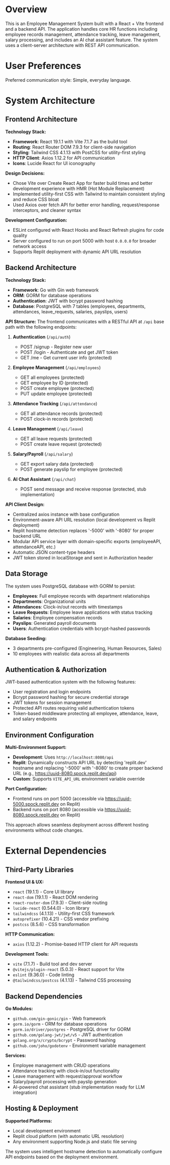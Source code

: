 # Overview

This is an Employee Management System built with a React + Vite frontend and a backend API. The application handles core HR functions including employee records management, attendance tracking, leave management, salary processing, and includes an AI chat assistant feature. The system uses a client-server architecture with REST API communication.

# User Preferences

Preferred communication style: Simple, everyday language.

# System Architecture

## Frontend Architecture

**Technology Stack:**
- **Framework**: React 19.1.1 with Vite 7.1.7 as the build tool
- **Routing**: React Router DOM 7.9.3 for client-side navigation
- **Styling**: Tailwind CSS 4.1.13 with PostCSS for utility-first styling
- **HTTP Client**: Axios 1.12.2 for API communication
- **Icons**: Lucide React for UI iconography

**Design Decisions:**
- Chose Vite over Create React App for faster build times and better development experience with HMR (Hot Module Replacement)
- Implemented utility-first CSS with Tailwind to maintain consistent styling and reduce CSS bloat
- Used Axios over fetch API for better error handling, request/response interceptors, and cleaner syntax

**Development Configuration:**
- ESLint configured with React Hooks and React Refresh plugins for code quality
- Server configured to run on port 5000 with host `0.0.0.0` for broader network access
- Supports Replit deployment with dynamic API URL resolution

## Backend Architecture

**Technology Stack:**
- **Framework**: Go with Gin web framework
- **ORM**: GORM for database operations
- **Authentication**: JWT with bcrypt password hashing
- **Database**: PostgreSQL with 7 tables (employees, departments, attendances, leave_requests, salaries, payslips, users)

**API Structure:**
The frontend communicates with a RESTful API at `/api` base path with the following endpoints:

1. **Authentication** (`/api/auth`)
   - POST /signup - Register new user
   - POST /login - Authenticate and get JWT token
   - GET /me - Get current user info (protected)

2. **Employee Management** (`/api/employees`)
   - GET all employees (protected)
   - GET employee by ID (protected)
   - POST create employee (protected)
   - PUT update employee (protected)

3. **Attendance Tracking** (`/api/attendance`)
   - GET all attendance records (protected)
   - POST clock-in records (protected)

4. **Leave Management** (`/api/leave`)
   - GET all leave requests (protected)
   - POST create leave request (protected)

5. **Salary/Payroll** (`/api/salary`)
   - GET export salary data (protected)
   - POST generate payslip for employee (protected)

6. **AI Chat Assistant** (`/api/chat`)
   - POST send message and receive response (protected, stub implementation)

**API Client Design:**
- Centralized axios instance with base configuration
- Environment-aware API URL resolution (local development vs Replit deployment)
- Replit hostname detection replaces '-5000' with '-8080' for proper backend URL
- Modular API service layer with domain-specific exports (employeeAPI, attendanceAPI, etc.)
- Automatic JSON content-type headers
- JWT token stored in localStorage and sent in Authorization header

## Data Storage

The system uses PostgreSQL database with GORM to persist:
- **Employees**: Full employee records with department relationships
- **Departments**: Organizational units
- **Attendances**: Clock-in/out records with timestamps
- **Leave Requests**: Employee leave applications with status tracking
- **Salaries**: Employee compensation records
- **Payslips**: Generated payroll documents
- **Users**: Authentication credentials with bcrypt-hashed passwords

**Database Seeding:**
- 3 departments pre-configured (Engineering, Human Resources, Sales)
- 10 employees with realistic data across all departments

## Authentication & Authorization

JWT-based authentication system with the following features:
- User registration and login endpoints
- Bcrypt password hashing for secure credential storage
- JWT tokens for session management
- Protected API routes requiring valid authentication tokens
- Token-based middleware protecting all employee, attendance, leave, and salary endpoints

## Environment Configuration

**Multi-Environment Support:**
- **Development**: Uses `http://localhost:8080/api`
- **Replit**: Dynamically constructs API URL by detecting 'replit.dev' hostname and replacing '-5000' with '-8080' to create proper backend URL (e.g., https://uuid-8080.spock.replit.dev/api)
- **Custom**: Supports `VITE_API_URL` environment variable override

**Port Configuration:**
- Frontend runs on port 5000 (accessible via https://uuid-5000.spock.replit.dev on Replit)
- Backend runs on port 8080 (accessible via https://uuid-8080.spock.replit.dev on Replit)

This approach allows seamless deployment across different hosting environments without code changes.

# External Dependencies

## Third-Party Libraries

**Frontend UI & UX:**
- `react` (19.1.1) - Core UI library
- `react-dom` (19.1.1) - React DOM rendering
- `react-router-dom` (7.9.3) - Client-side routing
- `lucide-react` (0.544.0) - Icon library
- `tailwindcss` (4.1.13) - Utility-first CSS framework
- `autoprefixer` (10.4.21) - CSS vendor prefixing
- `postcss` (8.5.6) - CSS transformation

**HTTP Communication:**
- `axios` (1.12.2) - Promise-based HTTP client for API requests

**Development Tools:**
- `vite` (7.1.7) - Build tool and dev server
- `@vitejs/plugin-react` (5.0.3) - React support for Vite
- `eslint` (9.36.0) - Code linting
- `@tailwindcss/postcss` (4.1.13) - Tailwind CSS processing

## Backend Dependencies

**Go Modules:**
- `github.com/gin-gonic/gin` - Web framework
- `gorm.io/gorm` - ORM for database operations
- `gorm.io/driver/postgres` - PostgreSQL driver for GORM
- `github.com/golang-jwt/jwt/v5` - JWT authentication
- `golang.org/x/crypto/bcrypt` - Password hashing
- `github.com/joho/godotenv` - Environment variable management

**Services:**
- Employee management with CRUD operations
- Attendance tracking with clock-in/out functionality
- Leave management with request/approval workflow
- Salary/payroll processing with payslip generation
- AI-powered chat assistant (stub implementation ready for LLM integration)

## Hosting & Deployment

**Supported Platforms:**
- Local development environment
- Replit cloud platform (with automatic URL resolution)
- Any environment supporting Node.js and static file serving

The system uses intelligent hostname detection to automatically configure API endpoints based on the deployment environment.
